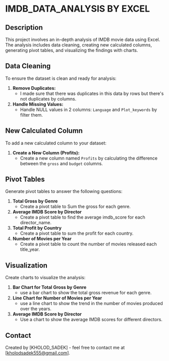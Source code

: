 # IMDB_DATA_ANALYSIS BY EXCEL

## Description
This project involves an in-depth analysis of IMDB movie data using Excel. The analysis includes data cleaning, creating new calculated columns, generating pivot tables, and visualizing the findings with charts.

## Data Cleaning
To ensure the dataset is clean and ready for analysis:

1. **Remove Duplicates:**
    - I made sure that there was duplicates in this data by rows but there's not duplicates by columns.
2. **Handle Missing Values:**
    - Handle NULL values in 2 columns: `Language` and `Plot_keywords` by filter them.

## New Calculated Column
To add a new calculated column to your dataset:

1. **Create a New Column (Profits):**
    - Create a new column named `Profits` by calculating the difference between the `gross` and `budget` columns.

## Pivot Tables
Generate pivot tables to answer the following questions:

1. **Total Gross by Genre**
    - Create a pivot table to Sum the gross for each genre.
2. **Average IMDB Score by Director**
    - Create a pivot table to find the average imdb_score for each director_name.
3. **Total Profit by Country**
    - Create a pivot table to sum the profit for each country.
4. **Number of Movies per Year**
    - Create a pivot table to count the number of movies released each title_year.

## Visualization
Create charts to visualize the analysis:

1. **Bar Chart for Total Gross by Genre**
    - use a bar chart to show the total gross revenue for each genre.
2. **Line Chart for Number of Movies per Year**
    - use a line chart to show the trend in the number of movies produced over the years.
3. **Average IMDB Score by Director**
    - Use a chart to show the average IMDB scores for different directors.

## Contact
Created by [KHOLOD_SADEK] - feel free to contact me at [kholodsadek555@gmail.com].
